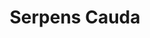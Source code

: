 ---
title: "Serpens Cauda"
hashtag: serpens-cauda
borders:
  - Aquila
  - Ophiuchus
  - Sagittarius
  - Scutum
subdivision-of:
  - Serpens Caput
tags:
  - Serpens
---